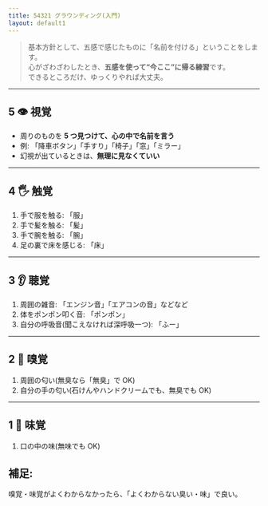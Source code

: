 ```yaml
---
title: 54321 グラウンディング(入門)
layout: default1
---
```

> 基本方針として、五感で感じたものに「名前を付ける」ということをします。  
> 心がざわざわしたとき、**五感を使って“今ここ”に帰る練習**です。  
> できるところだけ、ゆっくりやれば大丈夫。

---

## 5 👁️ 視覚

* 周りのものを **5 つ見つけて、心の中で名前を言う**
* 例: 「降車ボタン」「手すり」「椅子」「窓」「ミラー」
* 幻視が出ているときは、**無理に見なくていい**

---

## 4 🖐 触覚

1. 手で服を触る: 「服」
2. 手で髪を触る: 「髪」
3. 手で腕を触る: 「腕」
5. 足の裏で床を感じる: 「床」

---

## 3 👂 聴覚

1. 周囲の雑音: 「エンジン音」「エアコンの音」などなど
2. 体をポンポン叩く音: 「ポンポン」
3. 自分の呼吸音(聞こえなければ深呼吸一つ): 「ふー」

---

## 2 👃 嗅覚

1. 周囲の匂い(無臭なら「無臭」で OK)
2. 自分の手の匂い(石けんやハンドクリームでも、無臭でも OK)

---

## 1 👅 味覚

1. 口の中の味(無味でも OK)

## 補足:

嗅覚・味覚がよくわからなかったら、「よくわからない臭い・味」で良い。
